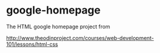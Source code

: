 # google-homepage

The HTML google homepage project from

http://www.theodinproject.com/courses/web-development-101/lessons/html-css

